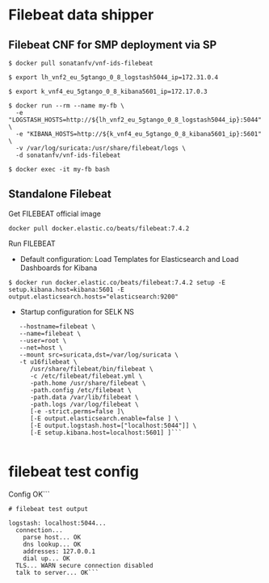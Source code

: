 # Filebeat data shipper

## Filebeat CNF for SMP deployment via SP

```
$ docker pull sonatanfv/vnf-ids-filebeat

$ export lh_vnf2_eu_5gtango_0_8_logstash5044_ip=172.31.0.4

$ export k_vnf4_eu_5gtango_0_8_kibana5601_ip=172.17.0.3

$ docker run --rm --name my-fb \
  -e "LOGSTASH_HOSTS=http://${lh_vnf2_eu_5gtango_0_8_logstash5044_ip}:5044" \
  -e "KIBANA_HOSTS=http://${k_vnf4_eu_5gtango_0_8_kibana5601_ip}:5601" \
  -v /var/log/suricata:/usr/share/filebeat/logs \
  -d sonatanfv/vnf-ids-filebeat

$ docker exec -it my-fb bash

```

## Standalone Filebeat

Get FILEBEAT official image

```docker pull docker.elastic.co/beats/filebeat:7.4.2```

Run FILEBEAT

* Default configuration: Load Templates for Elasticsearch and Load Dashboards for Kibana

```$ docker run docker.elastic.co/beats/filebeat:7.4.2 setup -E setup.kibana.host=kibana:5601 -E output.elasticsearch.hosts="elasticsearch:9200"```

* Startup configuration for SELK NS

```$ docker run -d --rm \
   --hostname=filebeat \
   --name=filebeat \
   --user=root \
   --net=host \
   --mount src=suricata,dst=/var/log/suricata \
   -t u16filebeat \
      /usr/share/filebeat/bin/filebeat \
      -c /etc/filebeat/filebeat.yml \
      -path.home /usr/share/filebeat \
      -path.config /etc/filebeat \
      -path.data /var/lib/filebeat \
      -path.logs /var/log/filebeat \
      [-e -strict.perms=false ]\
      [-E output.elasticsearch.enable=false ] \
      [-E output.logstash.host=["localhost:5044"]] \
      [-E setup.kibana.host=localhost:5601] ]```


```
# filebeat test config

Config OK```

```
# filebeat test output

logstash: localhost:5044...
  connection...
    parse host... OK
    dns lookup... OK
    addresses: 127.0.0.1
    dial up... OK
  TLS... WARN secure connection disabled
  talk to server... OK```

